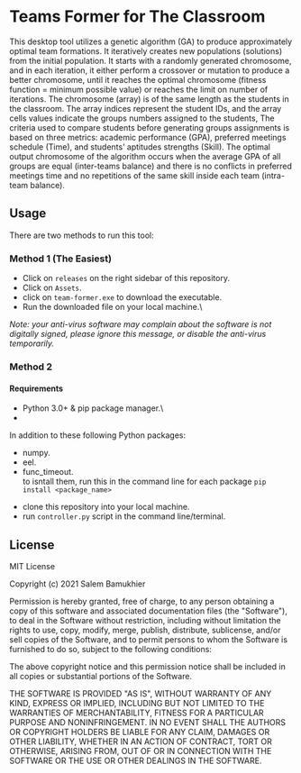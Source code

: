# Teams Former for  The Classroom
This desktop tool utilizes a genetic algorithm (GA) to produce approximately optimal team formations. It iteratively creates new populations (solutions) from the initial population. It starts with a randomly generated chromosome, and in each iteration, it either perform a crossover or mutation to produce a better chromosome, until it reaches the optimal chromosome (fitness function = minimum possible value) or reaches the limit on number of iterations. The chromosome (array) is of the same length as the students in the classroom. The array indices represent the student IDs, and the array cells values indicate the groups numbers assigned to the students, The criteria used to compare students before generating groups assignments is based on three metrics: academic performance (GPA), preferred meetings schedule (Time), and students’ aptitudes strengths (Skill). The optimal output chromosome of the algorithm occurs when the average GPA of all groups are equal (inter-teams balance) and there is no conflicts in preferred meetings time and no repetitions of the same skill inside each team (intra-team balance).


## Usage

There are two methods to run this tool:

### Method 1 (The Easiest)
* Click on `releases` on the right sidebar of this repository.
* Click on `Assets`.
* click on `team-former.exe` to download the executable.
* Run the downloaded file on your local machine.\

*Note: your anti-virus software may complain about the software is not digitally signed, please ignore this message, or disable the anti-virus temporarily.*

### Method 2
#### Requirements
- Python 3.0+ & pip package manager.\
- 
In addition to these following Python packages:
- numpy.
- eel.
- func_timeout.\
to isntall them, run this in the command line for each package `pip install <package_name>`

* clone this repository into your local machine.
* run `controller.py` script in the command line/terminal.

## License
MIT License

Copyright (c) 2021 Salem Bamukhier

Permission is hereby granted, free of charge, to any person obtaining a copy
of this software and associated documentation files (the "Software"), to deal
in the Software without restriction, including without limitation the rights
to use, copy, modify, merge, publish, distribute, sublicense, and/or sell
copies of the Software, and to permit persons to whom the Software is
furnished to do so, subject to the following conditions:

The above copyright notice and this permission notice shall be included in all
copies or substantial portions of the Software.

THE SOFTWARE IS PROVIDED "AS IS", WITHOUT WARRANTY OF ANY KIND, EXPRESS OR
IMPLIED, INCLUDING BUT NOT LIMITED TO THE WARRANTIES OF MERCHANTABILITY,
FITNESS FOR A PARTICULAR PURPOSE AND NONINFRINGEMENT. IN NO EVENT SHALL THE
AUTHORS OR COPYRIGHT HOLDERS BE LIABLE FOR ANY CLAIM, DAMAGES OR OTHER
LIABILITY, WHETHER IN AN ACTION OF CONTRACT, TORT OR OTHERWISE, ARISING FROM,
OUT OF OR IN CONNECTION WITH THE SOFTWARE OR THE USE OR OTHER DEALINGS IN THE
SOFTWARE.
